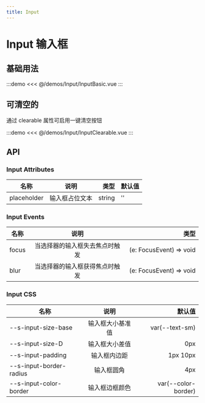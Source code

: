 ```yaml
---
title: Input
---
```


# Input 输入框

## 基础用法

:::demo
<<< @/demos/Input/InputBasic.vue
:::

## 可清空的

通过 clearable 属性可启用一键清空按钮

:::demo
<<< @/demos/Input/InputClearable.vue
:::

## API

### Input Attributes

| 名称        |      说明      |   类型 | 默认值 |
| ----------- | :------------: | -----: | ------ |
| placeholder | 输入框占位文本 | string | ''     |

### Input Events

| 名称  |              说明              |                    类型 |
| ----- | :----------------------------: | ----------------------: |
| focus | 当选择器的输入框失去焦点时触发 | (e: FocusEvent) => void |
| blur  | 当选择器的输入框获得焦点时触发 | (e: FocusEvent) => void |

### Input CSS

| 名称                    |       说明       |                默认值 |
| ----------------------- | :--------------: | --------------------: |
| --s-input-size-base     | 输入框大小基准值 | var(--text-sm) |
| --s-input-size-D        |  输入框大小差值  |                   0px |
| --s-input-padding       |   输入框内边距   |              1px 10px |
| --s-input-border-radius |    输入框圆角    |                   4px |
| --s-input-color-border  |  输入框边框颜色  |   var(--color-border) |
